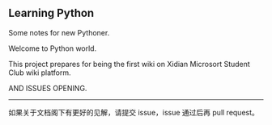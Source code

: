 ## Learning Python

Some notes for new Pythoner.

Welcome to Python world.

This project prepares for being the first wiki on Xidian Microsort Student Club wiki platform.

AND ISSUES OPENING.

---

如果关于文档阁下有更好的见解，请提交 issue，issue 通过后再 pull request。